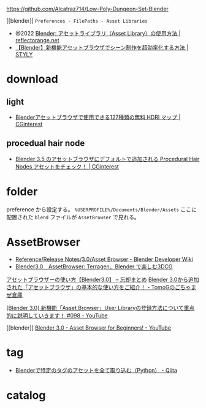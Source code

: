https://github.com/Alcatraz714/Low-Poly-Dungeon-Set-Blender


[[blender]]
`Preferences - FilePaths - Asset Libraries`

- @2022 [Blender: アセットライブラリ（Asset Library）の使用方法 | reflectorange.net](https://reflectorange.net/archives/199.html)
- [【Blender】新機能アセットブラウザでシーン制作を超効率化する方法 | STYLY](https://styly.cc/ja/tips/blender-asset-browser-efficient-scene-creation/)

# download
## light
- [Blenderアセットブラウザで使用できる127種類の無料 HDRI マップ | CGinterest](https://cginterest.com/2022/12/22/blender%E3%82%A2%E3%82%BB%E3%83%83%E3%83%88%E3%83%96%E3%83%A9%E3%82%A6%E3%82%B6%E3%81%A7%E4%BD%BF%E7%94%A8%E3%81%A7%E3%81%8D%E3%82%8B127%E7%A8%AE%E9%A1%9E%E3%81%AE%E7%84%A1%E6%96%99-hdri-%E3%83%9E/)
## procedual hair node
- [Blender 3.5 のアセットブラウザにデフォルトで追加される Procedural Hair Nodes アセットをチェック！ | CGinterest](https://cginterest.com/2023/02/28/blender-3-5-%E3%81%AE%E3%82%A2%E3%82%BB%E3%83%83%E3%83%88%E3%83%96%E3%83%A9%E3%82%A6%E3%82%B6%E3%81%AB%E3%83%87%E3%83%95%E3%82%A9%E3%83%AB%E3%83%88%E3%81%A7%E8%BF%BD%E5%8A%A0%E3%81%95%E3%82%8C/)

# folder
preference から設定する。
`%USERPROFILE%/Documents/Blender/Assets`
ここに配置された `blend` ファイルが `AssetBrowser` で見れる。

# AssetBrowser
- [Reference/Release Notes/3.0/Asset Browser - Blender Developer Wiki](https://wiki.blender.org/wiki/Reference/Release_Notes/3.0/Asset_Browser)
- [Blender3.0　AssetBrowser: Terragen、Blender で楽しむ3DCG](http://cg3d-science.cocolog-nifty.com/blog/2022/02/post-1605a3.html)

[アセットブラウザーの使い方【Blender3.0】 – 忘却まとめ](https://bookyakuno.com/asset-browser-blender300/)
[Blender 3.0から追加された「アセットブラウザ」の基本的な使い方をご紹介！ - TomoGのごちゃまぜ倉庫](https://www.tomog-storage.com/entry/Blender-Beginner-HowUseAssetBrowser)

[[Blender 3.0] 新機能「Asset Browser」User Libraryの登録方法について重点的に説明していきます！ #098 - YouTube](https://www.youtube.com/watch?v=kIiWzUlKpvU&ab_channel=%E3%81%8A%E3%81%AE%E3%81%BCCG_OnoboCG)

[[blender]]
[Blender 3.0 - Asset Browser for Beginners! - YouTube](https://www.youtube.com/watch?v=gJC0y6HqyAU)

# tag
- [Blenderで特定のタグのアセットを全て取り込む（Python） - Qiita](https://qiita.com/SaitoTsutomu/items/3b6a5ad3258c7cb88cad)

# catalog
